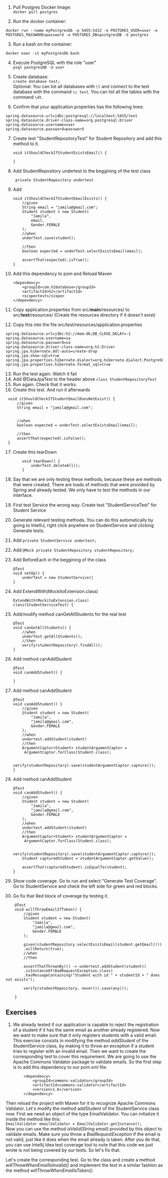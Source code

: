 
1. Pull Postgres Docker Image:<br>
`docker pull postgres`


2. Run the docker container:<br>

`docker run --name myPostgresDb -p 5455:5432 -e POSTGRES_USER=user -e POSTGRES_PASSWORD=password -e POSTGRES_DB=postgresDB -d postgres`

3. Run a bash on the container:

`docker exec -it myPostgresDb bash`


4. Execute PostgreSQL with the role "user"<br>
`psql postgresDB -U user`


5. Create database: <br>
`create database test; `<br>
Optional: You can list all databases with `\l` and connect to the test database with the command `\c test`. You can list all the tables with the command `\dt`.


6. Confirm that your application.properties has the following lines:

<pre><code>spring.datasource.url=jdbc:postgresql://localhost:5455/test
spring.datasource.driver-class-name=org.postgresql.Driver
spring.datasource.username=user
spring.datasource.password=password
</code></pre>



7. Create test "StudentRepositoryTest" for Student Repository and add this method to it.

    ```@Test
    void itShouldCheckIfStudentExistsEmail() {
        
    }
8. Add StudentRepository undertest to the beggining of the test class
   ```@Autowired
    private StudentRepository undertest
9. Add 
    ```@Test
    void itShouldCheckIfStudentEmailExists() {
        //given
        String email = "jamila@gmail.com";
        Student student = new Student(
            "Jamila",
            email,
            Gender.FEMALE
        );
        //when
        underTest.save(student);

        //then
        boolean expected = underTest.selectExistsEmail(email);
        
        assertThat(expected).isTrue();
    }
10. Add this dependency to pom and Reload Maven
    ```
    <dependency>
        <groupId>com.h2database</groupId>
        <artifactId>h2</artifactId>
        <scope>test</scope>
    </dependency>

11. Copy application.properties from src/**main**/resources/ to src/**test**/resources/ (Create the resources directory if it doesn't exist)
12. Copy this into the file src/test/resources/application.properties
```
spring.datasource.url=jdbc:h2://mem:db;DB_CLOSE_DELAY=-1
spring.datasource.username=sa
spring.datasource.password=sa
spring.datasource.driver-class-name=org.h2.Driver
spring.jpa.hibernate.ddl-auto=create-drop
spring.jpa.show-sql=true
spring.jpa.properties.hibernate.dialect=org.hibernate.dialect.PostgreSQLDialect
spring.jpa.properties.hibernate.format_sql=true
```
13. Run the test again. Watch it fail
14. Add @DataJpaTest to the header above ```class StudentRepositoryTest```    
15. Run again. Check that it works.
16. Create this test. And run it afterwards
   ```@Test
    void itShouldCheckIfStudentEmailDoesNotExist() {
        //given
        String email = "jamila@gmail.com";
        

        //when
        boolean expected = underTest.selectExistsEmail(email);
        
        //then
        assertThat(expected).isFalse();
    }
```
17. Create this tearDown
    ```@AfterEach
        void tearDown() {
            underTest.deleteAll();
        }

18. Say that we are only testing these methods, because these are methods that were created. There are loads of methods that were provided by Spring and already tested. We only have to test the methods in our interface.

19. First test Service the wrong way. Create test "StudentServiceTest" for Student Service

20. Generate relevant testing methods. You can do this automatically by going to IntelliJ, right click anywhere on StudentService and clicking Generate tests.


21. Add ```private StudentService undertest;```

22. Add ```@Mock private StudentRepository studentRepository;```

     
24. Add BeforeEach in the beggining of the class

    ```
    @Test
    void setUp() {
        underTest = new StudentService()
    }
    ```

25. Add ExtendWith(MockitoExtension.class)
    ```
    ExtendWith(MockitoExtension.class)
    class(StudentServiceTest) {
    ```

26. Add/modify method canGetAllStudents for the real test

    ```
    @Test
    void canGetAllStudents() {
        //when
        underTest.getAllStudents();
        //then
        verify(studentRepository).findAll();
    }
    ```

27. Add method canAddStudent

    ```
    @Test
    void canAddStudent() {

    }
    ```

27. Add method canAddStudent

    ```
    @Test
    void canAddStudent() {
        //given
        Student student = new Student(
            "Jamila",
            "jamila@gmail.com",
            Gender.FEMALE
        );
        //when
        undertest.addStudent(student)
        //then
        ArgumentCaptor<Student> studentArgumentCaptor =
         ArgumentCaptor.forClass(Student.class);
        
        verify(studentRepository).save(studentArgumentCaptor.capture());
    }
    ```

28. Add method canAddStudent

    ```
    @Test
    void canAddStudent() {
        //given
        Student student = new Student(
            "Jamila",
            "jamila@gmail.com",
            Gender.FEMALE
        );
        //when
        undertest.addStudent(student)
        //then
        ArgumentCaptor<Student> studentArgumentCaptor =
         ArgumentCaptor.forClass(Student.class);
        
        verify(studentRepository).save(studentArgumentCaptor.capture());
        Student capturedStudent = studentArgumentCaptor.getValue();

        assertThat(capturedStudent).isEqualTo(student);
    }
    ```

29. Show code coverage. Go to run and select "Generate Test Coverage". Go to StudentService and check the left side for green and red blocks.



30. Go fix that Red block of coverage by testing it.

```
    @Test
    void willThrowEmailIfTaken() {
        //given
        Student student = new Student(
            "Jamila",
            "jamila@gmail.com",
            Gender.FEMALE
        );

        given(studentRepository.selectExistsEmail(student.getEmail()))
        .willReturn(true);
        //when
        //then

        assertThatThrownBy(() -> undertest.addStudent(student))
        .isInstanceOf(BadRequestException.class)
        .hasMessageContaining("Student with id " + studentId + " does not exists");

        verify(studentRepository, never()).save(any());
        
    }
```

## Exercises 

1. We already tested if our application is capable to reject the registration of a student if it has the same email as another already registered. Now we want to make sure that it only registers students with a valid email. This exercise consists in modifying the method *addStudent* of the StudentService class, by making it to throw an exception if a student tries to register with an invalid email. Then we want to create the corresponding test to cover this requirement. We are going to use the Apache Commons Validator package to validate emails. So the first step is to add this dependency to our pom.xml file:
```
		<dependency>
			<groupId>commons-validator</groupId>
			<artifactId>commons-validator</artifactId>
			<version>1.6</version>
		</dependency>
```
Then reload the project with Maven for it to recognize Apache Commons Validator. Let's modify the method addStudent of the StudentService class now. First we need an object of the type EmailValidator. You can initialize it inside the method like this:<br>
`EmailValidator emailValidator = EmailValidator.getInstance();`<br>
Now you can use the method *isValid(String email)* provided by this object to validate emails. Make sure you throw a *BadRequestException* if the email is not valid, just like it does when the email already is taken. After you do that, you can use Intellij Idea test coverage tool to note that this code we just wrote is not being covered by our tests. So let's fix that.

Let's create the corresponding test. Go to the class and create a method *willThrowWhenEmailIsInvalid()* and implement the test in a similar fashion as the method *willThrowWhenEmailIsTaken()*.